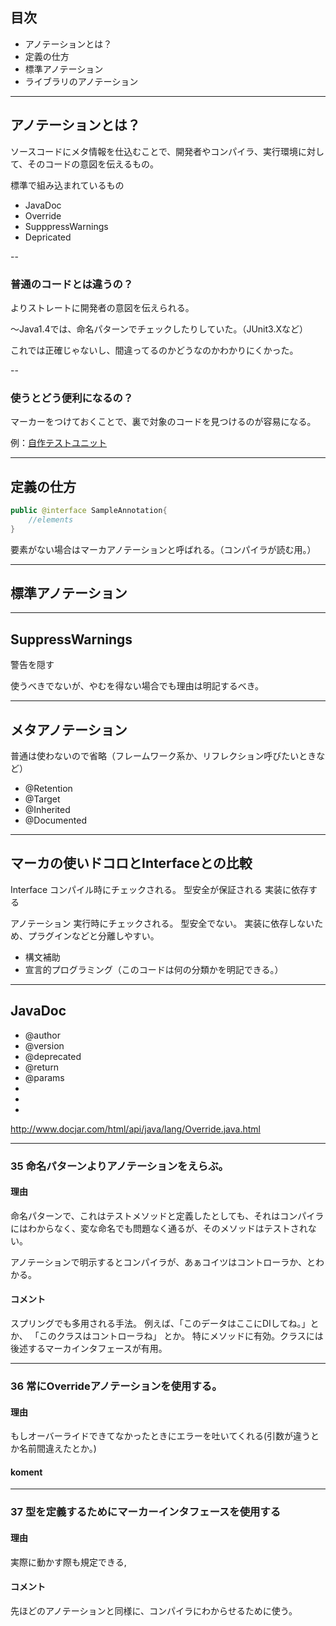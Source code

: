 
## 目次

* アノテーションとは？
* 定義の仕方
* 標準アノテーション
* ライブラリのアノテーション

---

## アノテーションとは？

ソースコードにメタ情報を仕込むことで、開発者やコンパイラ、実行環境に対して、そのコードの意図を伝えるもの。


標準で組み込まれているもの

* JavaDoc
* Override
* SupppressWarnings
* Depricated

--

### 普通のコードとは違うの？

よりストレートに開発者の意図を伝えられる。

〜Java1.4では、命名パターンでチェックしたりしていた。（JUnit3.Xなど）

これでは正確じゃないし、間違ってるのかどうなのかわかりにくかった。

--

### 使うとどう便利になるの？

マーカーをつけておくことで、裏で対象のコードを見つけるのが容易になる。

例：[自作テストユニット](https://github.com/uryyyyyyy/JavaStudy/tree/master/src/study/annotation)

---

## 定義の仕方

```java
public @interface SampleAnnotation{
	//elements
}

```

要素がない場合はマーカアノテーションと呼ばれる。（コンパイラが読む用。）


---

## 標準アノテーション

---

## SuppressWarnings

警告を隠す

使うべきでないが、やむを得ない場合でも理由は明記するべき。


---

## メタアノテーション

普通は使わないので省略（フレームワーク系か、リフレクション呼びたいときなど）

* @Retention
* @Target
* @Inherited
* @Documented

---

## マーカの使いドコロとInterfaceとの比較

Interface
コンパイル時にチェックされる。
型安全が保証される
実装に依存する


アノテーション
実行時にチェックされる。
型安全でない。
実装に依存しないため、プラグインなどと分離しやすい。


* 構文補助
* 宣言的プログラミング（このコードは何の分類かを明記できる。）

---

## JavaDoc

* @author
* @version
* @deprecated
* @return
* @params
* 
* 
* 




http://www.docjar.com/html/api/java/lang/Override.java.html






---

### 35 命名パターンよりアノテーションをえらぶ。

#### 理由
命名パターンで、これはテストメソッドと定義したとしても、それはコンパイラにはわからなく、変な命名でも問題なく通るが、そのメソッドはテストされない。

アノテーションで明示するとコンパイラが、あぁコイツはコントローラか、とわかる。

#### コメント

スプリングでも多用される手法。
例えば、「このデータはここにDIしてね。」とか、
「このクラスはコントローラね」
とか。
特にメソッドに有効。クラスには後述するマーカインタフェースが有用。

---

### 36 常にOverrideアノテーションを使用する。

#### 理由

もしオーバーライドできてなかったときにエラーを吐いてくれる(引数が違うとか名前間違えたとか。)

#### koment

---

### 37 型を定義するためにマーカーインタフェースを使用する

#### 理由
実際に動かす際も規定できる,


#### コメント
先ほどのアノテーションと同様に、コンパイラにわからせるために使う。
